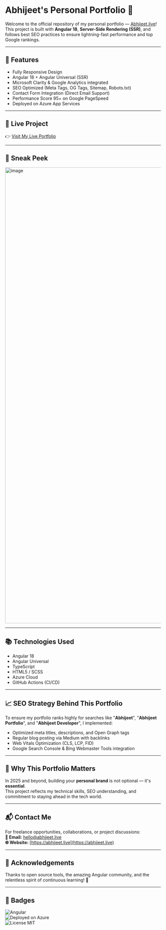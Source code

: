 # Abhijeet's Personal Portfolio 🚀

Welcome to the official repository of my personal portfolio — [Abhijeet.live](https://abhijeet.live)!  
This project is built with **Angular 18**, **Server-Side Rendering (SSR)**, and follows best SEO practices to ensure lightning-fast performance and top Google rankings.

---

## 🌟 Features

- Fully Responsive Design
- Angular 18 + Angular Universal (SSR)
- Microsoft Clarity & Google Analytics integrated
- SEO Optimized (Meta Tags, OG Tags, Sitemap, Robots.txt)
- Contact Form Integration (Direct Email Support)
- Performance Score 95+ on Google PageSpeed
- Deployed on Azure App Services

---

## 🚀 Live Project

👉 [Visit My Live Portfolio](https://abhijeet.live)

---

## 📸 Sneak Peek

<img width="1470" alt="image" src="https://github.com/user-attachments/assets/52b3d0c5-730d-44d6-a8c1-ff91a55864c1" />


---

## 📚 Technologies Used

- Angular 18
- Angular Universal
- TypeScript
- HTML5 / SCSS
- Azure Cloud
- GitHub Actions (CI/CD)

---

## 📈 SEO Strategy Behind This Portfolio

To ensure my portfolio ranks highly for searches like "**Abhijeet**", "**Abhijeet Portfolio**", and "**Abhijeet Developer**", I implemented:

- Optimized meta titles, descriptions, and Open Graph tags
- Regular blog posting via Medium with backlinks
- Web Vitals Optimization (CLS, LCP, FID)
- Google Search Console & Bing Webmaster Tools integration

---

## 🧠 Why This Portfolio Matters

In 2025 and beyond, building your **personal brand** is not optional — it's **essential**.  
This project reflects my technical skills, SEO understanding, and commitment to staying ahead in the tech world.

---

## 📬 Contact Me

For freelance opportunities, collaborations, or project discussions:  
**📩 Email:** hello@abhijeet.live  
**🌐 Website:** [https://abhijeet.live](https://abhijeet.live)

---

## 🙌 Acknowledgements

Thanks to open source tools, the amazing Angular community, and the relentless spirit of continuous learning! 🚀

---

## 🏅 Badges

![Angular](https://img.shields.io/badge/Angular-18-red)  
![Deployed on Azure](https://img.shields.io/badge/Azure-Deployed-blue)  
![License MIT](https://img.shields.io/badge/License-MIT-green)
